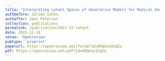 ```yaml
---
title: "Interpreting Latent Spaces of Generative Models for Medical Images using Unsupervised Methods"
authbefore: Julian Schön,
authafter: Jens Petersen
collection: publications
permalink: /publication/2021-12-latent
date: 2021-12-10
venue: 'Openreview'
pubtype: 'preprint'
paperurl: https://openreview.net/forum?id=89Qoxo1kqZa
pdf: https://openreview.net/pdf?id=89Qoxo1kqZa
---
```

